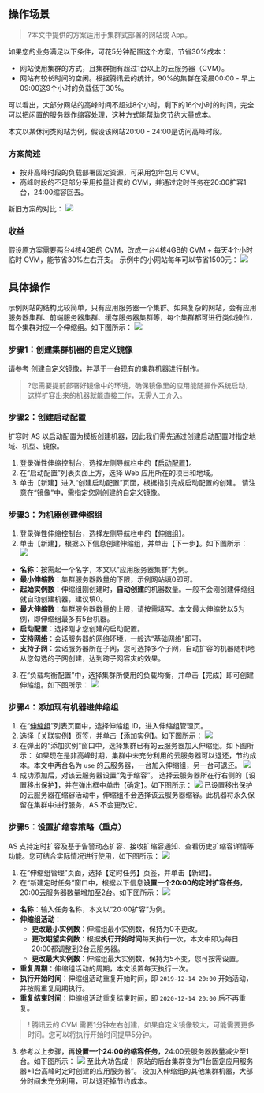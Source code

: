 ## 操作场景
>?本文中提供的方案适用于集群式部署的网站或 App。
>
如果您的业务满足以下条件，可花5分钟配置这个方案，节省30%成本：
- 网站使用集群的方式，且集群拥有超过1台以上的云服务器（CVM）。
- 网站有较长时间的空闲。根据腾讯云的统计，90%的集群在凌晨00:00 - 早上09:00这9个小时的负载低于30%。

可以看出，大部分网站的高峰时间不超过8个小时，剩下的16个小时的时间，完全可以把闲置的服务器作缩容处理，这种方式能帮助您节约大量成本。

本文以某休闲类网站为例，假设该网站20:00 - 24:00是访问高峰时段。

### 方案简述
- 按非高峰时段的负载部署固定资源，可采用包年包月 CVM。
- 高峰时段的不足部分采用按量计费的 CVM，并通过定时任务在20:00扩容1台，24:00缩容回去。

新旧方案的对比：
![](https://main.qcloudimg.com/raw/eac6d59ed93148aafa8a2491fffc7a76.png)

### 收益
假设原方案需要两台4核4GB的 CVM，改成一台4核4GB的 CVM + 每天4个小时临时 CVM，能节省30%左右开支。
示例中的小网站每年可以节省1500元：
![](https://mc.qcloudimg.com/static/img/a72443a68d6f16e0a8a37d39f3b73aa7/image.jpg)

## 具体操作
示例网站的结构比较简单，只有应用服务器一个集群。如果复杂的网站，会有应用服务器集群、前端服务器集群、缓存服务器集群等，每个集群都可进行类似操作，每个集群对应一个伸缩组。如下图所示：
![](https://main.qcloudimg.com/raw/37f9d37fd8220621d5a1504e5e64e808.png)

### 步骤1：创建集群机器的自定义镜像
请参考 [创建自定义镜像](https://cloud.tencent.com/document/product/213/4942)，并基于一台现有的集群机器进行制作。

>?您需要提前部署好镜像中的环境，确保镜像里的应用能随操作系统启动，这样扩容出来的机器就能直接工作，无需人工介入。

### 步骤2：创建启动配置
扩容时 AS 以启动配置为模板创建机器，因此我们需先通过创建启动配置时指定地域、机型、镜像。
1. 登录弹性伸缩控制台，选择左侧导航栏中的【[启动配置](https://console.cloud.tencent.com/autoscaling/config)】。
2. 在“启动配置”列表页面上方，选择 Web 应用所在的项目和地域。
3. 单击【新建】进入“创建启动配置”页面，根据指引完成启动配置的创建。
请注意在“镜像”中，需指定您刚创建的自定义镜像。



### 步骤3：为机器创建伸缩组
1. 登录弹性伸缩控制台，选择左侧导航栏中的【[伸缩组](https://console.cloud.tencent.com/autoscaling/group)】。
2. 单击【新建】，根据以下信息创建伸缩组，并单击【下一步】。如下图所示：
![](https://main.qcloudimg.com/raw/3732e8490d34248e099a67bfacf10c5a.png)
 - **名称**：按需起一个名字，本文以“应用服务器集群”为例。
 - **最小伸缩数**：集群服务器数量的下限，示例网站填0即可。
 - **起始实例数**：伸缩组刚创建时，**自动创建**的机器数量。一般不会刚创建伸缩组就自动创建机器，建议填0。
 - **最大伸缩数**：集群服务器数量的上限，请按需填写。本文最大伸缩数以5为例，即伸缩组最多有5台机器。
 - **启动配置**：选择刚才您创建的启动配置。
 -  **支持网络**：会话服务器的网络环境，一般选“基础网络”即可。
 -  **支持子网**：会话服务器所在子网，您可选择多个子网，自动扩容的机器随机地从您勾选的子网创建，达到跨子网容灾的效果。
3. 在“负载均衡配置”中，选择集群所使用的负载均衡，并单击【完成】即可创建伸缩组。如下图所示：
![](https://main.qcloudimg.com/raw/b7b0c07cf3e3ddfb4da481f521be4276.png)


### 步骤4：添加现有机器进伸缩组
1. 在“[伸缩组](https://console.cloud.tencent.com/autoscaling/group)”列表页面中，选择伸缩组 ID，进入伸缩组管理页。
2. 选择【关联实例】页签，并单击【添加实例】。如下图所示：
![](https://main.qcloudimg.com/raw/ae9e7178c3f039c8017c7dc643ac833f.png)
3. 在弹出的“添加实例”窗口中，选择集群已有的云服务器加入伸缩组。如下图所示：
如果现在是非高峰时期，集群中未充分利用的云服务器可以退还，节约成本。本文中两台名为 `use` 的云服务器，一台加入伸缩组，另一台可退还。
![](https://main.qcloudimg.com/raw/7587bddebcf0d26d3ce6b91f73808e14.png)
4. 成功添加后，对该云服务器设置“免于缩容”。
选择云服务器所在行右侧的【设置移出保护】，并在弹出框中单击【确定】。如下图所示：
![](https://main.qcloudimg.com/raw/f4ef1dd0720980ec934faadcbd7bbf17.png)
已设置移出保护的云服务器在缩容活动中，伸缩组不会选择该云服务器缩容。此机器将永久保留在集群中进行服务，AS 不会更改它。



### 步骤5：设置扩缩容策略（重点）

AS 支持定时扩容及基于告警动态扩容、接收扩缩容通知、查看历史扩缩容详情等功能。您可结合实际情况进行使用，如下图所示：
![](https://main.qcloudimg.com/raw/df993a33ecf84a8240ec695b050c735a.png)

1. 在“伸缩组管理”页面，选择【定时任务】页签，并单击【新建】。
2. 在“新建定时任务”窗口中，根据以下信息**设置一个20:00的定时扩容任务**，20:00云服务器数量增加至2台。如下图所示：
![](https://main.qcloudimg.com/raw/5f7af88ea2eb8dfb378cfc4ee054551b.png)
 - **名称**：输入任务名称，本文以“20:00扩容”为例。
 - **伸缩组活动**：
    - **更改最小实例数**：伸缩组最小实例数，保持为0不更改。
    - **更改期望实例数**：根据**执行开始时间**每天执行一次，本文中即为每日20:00都调整到2台云服务器。
    - **更改最大实例数**：伸缩组最大实例数，保持为5不变，您可按需设置。
  - **重复周期**：伸缩组活动的周期，本文设置每天执行一次。
  - **执行开始时间**：伸缩组活动重复开始时间，即 `2019-12-14 20:00` 开始活动，并按照重复周期执行。
  - **重复结束时间**：伸缩组活动重复结束时间，即 `2020-12-14 20:00` 后不再重复。
>! 腾讯云的 CVM 需要1分钟左右创建，如果自定义镜像较大，可能需要更多时间。您可以将执行开始时间提早5分钟。
>
3. 参考以上步骤，再**设置一个24:00的缩容任务**，24:00云服务器数量减少至1台。如下图所示：
![](https://main.qcloudimg.com/raw/868ee428b04f9373271247ad7d249c11.png)
至此大功告成！
网站的后台集群变为“1台固定应用服务器+1台高峰时定时创建的应用服务器”。
没加入伸缩组的其他集群机器，大部分时间未充分利用，可以退还掉节约成本。


